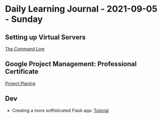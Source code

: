 # Daily Learning Journal - 2021-09-05 - Sunday

## Setting up Virtual Servers

[The Command Line](https://missing.csail.mit.edu/2020/course-shell/)

## Google Project Management: Professional Certificate

[Project Planing](https://www.coursera.org/learn/project-planning-google/home/)

## Dev

- Creating a more soffisticated Flask app: [Tutorial](https://programminghistorian.org/en/lessons/creating-apis-with-python-and-flask#what-is-an-api)
